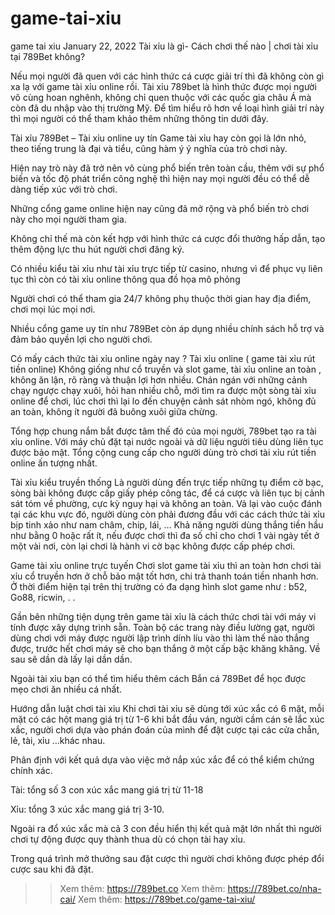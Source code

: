 # game-tai-xiu
game tai xiu
January 22, 2022
Tài xỉu là gì- Cách chơi thế nào | chơi tài xỉu tại 789Bet không?

Nếu mọi người đã quen với các hình thức cá cược giải trí thì đã không còn gì xa lạ với game tài xỉu online rồi. Tài xỉu 789bet là hình thức được mọi người vô cùng hoan nghênh, không chỉ quen thuộc với các quốc gia châu Á mà còn đã du nhập vào thị trường Mỹ. Để tìm hiểu rõ hơn về loại hình giải trí này thì mọi người có thể tham khảo thêm những thông tin dưới đây. 

Tài xỉu 789Bet – Tài xỉu online uy tín 
Game tài xỉu hay còn gọi là lớn nhỏ, theo tiếng trung là đại và tiểu, cũng hàm ý ý nghĩa của trò chơi này. 

Hiện nay trò này đã trở nên vô cùng phổ biến trên toàn cầu, thêm với sự phổ biến và tốc độ phát triển công nghệ thì hiện nay mọi người đều có thể dễ dàng tiếp xúc với trò chơi. 

Những cổng game online hiện nay cũng đã mở rộng và phổ biến trò chơi này cho mọi người tham gia. 

Không chỉ thế mà còn kết hợp với hình thức cá cược đổi thưởng hấp dẫn, tạo thêm động lực thu hút người chơi đăng ký.

Có nhiều kiểu tài xỉu như tài xỉu trực tiếp từ casino, nhưng vì để phục vụ liên tục thì còn có tài xỉu online thông qua đồ họa mô phỏng

Người chơi có thể tham gia 24/7 không phụ thuộc thời gian hay địa điểm, chơi mọi lúc mọi nơi. 

Nhiều cổng game uy tín như 789Bet còn áp dụng nhiều chính sách hỗ trợ và đảm bảo quyền lợi cho người chơi. 

Có mấy cách thức tài xỉu online ngày nay ?
Tài xỉu online ( game tài xỉu rút tiền online)
Không giống như cổ truyền và slot game, tài xỉu online an toàn , không ăn lận, rõ ràng và thuận lợi hơn nhiều. Chán ngán với những cảnh chạy ngược chạy xuôi, hỏi han nhiều chỗ, mới tìm ra được một sòng tài xỉu online để chơi, lúc chơi thì lại lo đến chuyện cảnh sát nhòm ngó, không đủ an toàn, không ít người đã buông xuôi giữa chừng.



Tổng hợp chung nắm bắt được tâm thế đó của mọi người, 789bet tạo ra tài xỉu online. Với máy chủ đặt tại nước ngoài và dữ liệu người tiêu dùng liên tục được bảo mật. Tổng cộng cung cấp cho người dùng trò chơi tài xỉu rút tiền online ấn tượng nhất.

Tài xỉu kiểu truyền thống
Là người dùng đến trực tiếp những tụ điểm cờ bạc, sòng bài không được cấp giấy phép công tác, để cá cược và liên tục bị cảnh sát tóm về phường, cực kỳ nguy hại và không an toàn. Vả lại vào cuộc đánh tại các khu vực đó, người dùng còn phải đương đầu với các cách thức tài xỉu bịp tinh xảo như nam châm, chip, lái, … Khả năng người dùng thắng tiền hầu như bằng 0 hoặc rất ít, nếu được chơi thì đa số chỉ cho chơi 1 vài ngày tết ở một vài nơi, còn lại chơi là hành vi cờ bạc không được cấp phép chơi.

Game tài xỉu online trực tuyến
Chơi slot game tài xỉu thì an toàn hơn chơi tài xỉu cổ truyền hơn ở chỗ bảo mật tốt hơn, chi trả thanh toán tiền nhanh hơn. Ở thời điểm hiện tại trên thị trường có đa dạng hình slot game như : b52, Go88, ricwin, . .

Gần bên những tiện dụng trên game tài xỉu là cách thức chơi tài với máy vi tính được xây dựng trình sẵn. Toàn bộ các trang này điều lường gạt, người dùng chơi với máy được người lập trình dính líu vào thì làm thế nào thắng được, trước hết chơi máy sẽ cho bạn thắng ở một cấp bậc khăng khăng. Về sau sẽ dần dà lấy lại dần dần.

Ngoài tài xỉu bạn có thể tìm hiểu thêm cách Bắn cá 789Bet để học được mẹo chơi ăn nhiều cá nhất.

Hướng dẫn luật chơi tài xỉu 
Khi chơi tài xỉu sẽ dùng tới xúc xắc có 6 mặt, mỗi mặt có các hột mang giá trị từ 1-6 khi bắt đầu ván, người cầm cán sẽ lắc xúc xắc, người chơi dựa vào phán đoán của mình để đặt cược tại các cửa chẵn, lẻ, tài, xỉu …khác nhau. 

Phân định với kết quả dựa vào việc mở nắp xúc xắc để có thể kiểm chứng chính xác. 

Tài: tổng số 3 con xúc xắc mang giá trị từ 11-18

Xỉu: tổng 3 xúc xắc mang giá trị 3-10.

Ngoài ra đổ xúc xắc mà cả 3 con đều hiển thị kết quả mặt lớn nhất thì người chơi tự động được quy thành thua dù có chọn tài hay xỉu. 

Trong quá trình mở thưởng sau đặt cược thì người chơi không được phép đổi cược sau khi đã đặt. 

>> Xem thêm: https://789bet.co
>> Xem thêm: https://789bet.co/nha-cai/
>> Xem thêm: https://789bet.co/game-tai-xiu/
